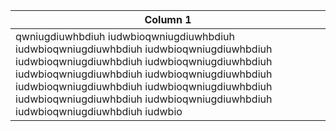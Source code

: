 
| Column 1 |
|----------|
| qwniugdiuwhbdiuh iudwbioqwniugdiuwhbdiuh iudwbioqwniugdiuwhbdiuh iudwbioqwniugdiuwhbdiuh iudwbioqwniugdiuwhbdiuh iudwbioqwniugdiuwhbdiuh iudwbioqwniugdiuwhbdiuh iudwbioqwniugdiuwhbdiuh iudwbioqwniugdiuwhbdiuh iudwbioqwniugdiuwhbdiuh iudwbioqwniugdiuwhbdiuh iudwbioqwniugdiuwhbdiuh iudwbioqwniugdiuwhbdiuh iudwbio |
